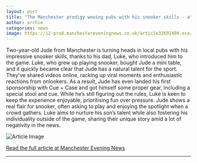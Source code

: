 ```yaml
---
layout: post
title: "The Manchester prodigy wowing pubs with his snooker skills - at the tender age of two"
author: archie
categories: news
image: https://i2-prod.manchestereveningnews.co.uk/article32692486.ece/ALTERNATES/s1200/0_IMG_2422.jpg
---
```

Two-year-old Jude from Manchester is turning heads in local pubs with his impressive snooker skills, thanks to his dad, Luke, who introduced him to the game. Luke, who grew up playing snooker, bought Jude a mini table, and it quickly became clear that Jude has a natural talent for the sport. They've shared videos online, racking up viral moments and enthusiastic reactions from onlookers. As a result, Jude has even landed his first sponsorship with Cue + Case and got himself some proper gear, including a special stool and cue. While he’s still figuring out the rules, Luke is keen to keep the experience enjoyable, prioritising fun over pressure. Jude shows a real flair for snooker, often asking to play and enjoying the spotlight when a crowd gathers. Luke aims to nurture his son’s talent while also fostering his individuality outside of the game, sharing their unique story amid a lot of negativity in the news.

![Article Image](https://i2-prod.manchestereveningnews.co.uk/article32692486.ece/ALTERNATES/s1200/0_IMG_2422.jpg)

[Read the full article at Manchester Evening News](https://www.manchestereveningnews.co.uk/news/greater-manchester-news/manchester-prodigy-wowing-pubs-snooker-32691741)

---

